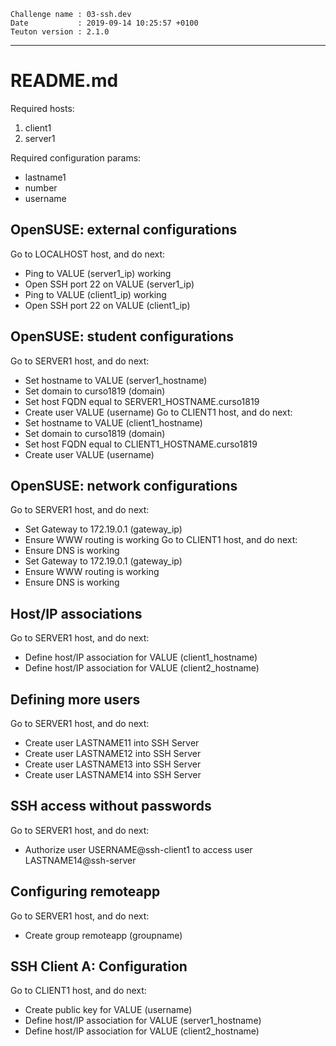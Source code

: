 ```
Challenge name : 03-ssh.dev
Date           : 2019-09-14 10:25:57 +0100
Teuton version : 2.1.0
```
---
# README.md

Required hosts:
1. client1
2. server1

Required configuration params:
* lastname1
* number
* username

## OpenSUSE: external configurations

Go to LOCALHOST host, and do next:
* Ping to VALUE (server1_ip) working
* Open SSH port 22 on VALUE (server1_ip)
* Ping to VALUE (client1_ip) working
* Open SSH port 22 on VALUE (client1_ip)

## OpenSUSE: student configurations

Go to SERVER1 host, and do next:
* Set hostname to VALUE (server1_hostname)
* Set domain to curso1819 (domain)
* Set host FQDN equal to SERVER1_HOSTNAME.curso1819
* Create user VALUE (username)
Go to CLIENT1 host, and do next:
* Set hostname to VALUE (client1_hostname)
* Set domain to curso1819 (domain)
* Set host FQDN equal to CLIENT1_HOSTNAME.curso1819
* Create user VALUE (username)

## OpenSUSE: network configurations

Go to SERVER1 host, and do next:
* Set Gateway to 172.19.0.1 (gateway_ip)
* Ensure WWW routing is working
Go to CLIENT1 host, and do next:
* Ensure DNS is working
* Set Gateway to 172.19.0.1 (gateway_ip)
* Ensure WWW routing is working
* Ensure DNS is working

## Host/IP associations

Go to SERVER1 host, and do next:
* Define host/IP association for VALUE (client1_hostname)
* Define host/IP association for VALUE (client2_hostname)

## Defining more users

Go to SERVER1 host, and do next:
* Create user LASTNAME11 into SSH Server
* Create user LASTNAME12 into SSH Server
* Create user LASTNAME13 into SSH Server
* Create user LASTNAME14 into SSH Server

## SSH access without passwords

Go to SERVER1 host, and do next:
* Authorize user USERNAME@ssh-client1 to access user LASTNAME14@ssh-server

## Configuring remoteapp

Go to SERVER1 host, and do next:
* Create group remoteapp (groupname)

## SSH Client A: Configuration

Go to CLIENT1 host, and do next:
* Create public key for VALUE (username)
* Define host/IP association for VALUE (server1_hostname)
* Define host/IP association for VALUE (client2_hostname)
